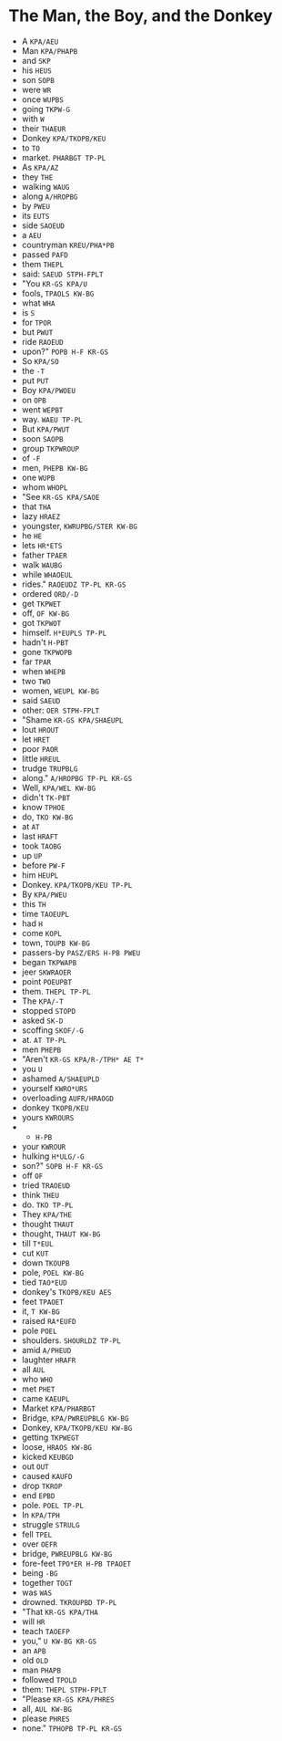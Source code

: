 # The Man, the Boy, and the Donkey

* A `KPA/AEU`
* Man `KPA/PHAPB`
* and `SKP`
* his `HEUS`
* son `SOPB`
* were `WR`
* once `WUPBS`
* going `TKPW-G`
* with `W`
* their `THAEUR`
* Donkey `KPA/TKOPB/KEU`
* to `TO`
* market. `PHARBGT TP-PL`
* As `KPA/AZ`
* they `THE`
* walking `WAUG`
* along `A/HROPBG`
* by `PWEU`
* its `EUTS`
* side `SAOEUD`
* a `AEU`
* countryman `KREU/PHA*PB`
* passed `PAFD`
* them `THEPL`
* said: `SAEUD STPH-FPLT`
* "You `KR-GS KPA/U`
* fools, `TPAOLS KW-BG`
* what `WHA`
* is `S`
* for `TPOR`
* but `PWUT`
* ride `RAOEUD`
* upon?" `POPB H-F KR-GS`
* So `KPA/SO`
* the `-T`
* put `PUT`
* Boy `KPA/PWOEU`
* on `OPB`
* went `WEPBT`
* way. `WAEU TP-PL`
* But `KPA/PWUT`
* soon `SAOPB`
* group `TKPWROUP`
* of `-F`
* men, `PHEPB KW-BG`
* one `WUPB`
* whom `WHOPL`
* "See `KR-GS KPA/SAOE`
* that `THA`
* lazy `HRAEZ`
* youngster, `KWRUPBG/STER KW-BG`
* he `HE`
* lets `HR*ETS`
* father `TPAER`
* walk `WAUBG`
* while `WHAOEUL`
* rides." `RAOEUDZ TP-PL KR-GS`
* ordered `ORD/-D`
* get `TKPWET`
* off, `OF KW-BG`
* got `TKPWOT`
* himself. `H*EUPLS TP-PL`
* hadn't `H-PBT`
* gone `TKPWOPB`
* far `TPAR`
* when `WHEPB`
* two `TWO`
* women, `WEUPL KW-BG`
* said `SAEUD`
* other: `OER STPH-FPLT`
* "Shame `KR-GS KPA/SHAEUPL`
* lout `HROUT`
* let `HRET`
* poor `PAOR`
* little `HREUL`
* trudge `TRUPBLG`
* along." `A/HROPBG TP-PL KR-GS`
* Well, `KPA/WEL KW-BG`
* didn't `TK-PBT`
* know `TPHOE`
* do, `TKO KW-BG`
* at `AT`
* last `HRAFT`
* took `TAOBG`
* up `UP`
* before `PW-F`
* him `HEUPL`
* Donkey. `KPA/TKOPB/KEU TP-PL`
* By `KPA/PWEU`
* this `TH`
* time `TAOEUPL`
* had `H`
* come `KOPL`
* town, `TOUPB KW-BG`
* passers-by `PASZ/ERS H-PB PWEU`
* began `TKPWAPB`
* jeer `SKWRAOER`
* point `POEUPBT`
* them. `THEPL TP-PL`
* The `KPA/-T`
* stopped `STOPD`
* asked `SK-D`
* scoffing `SKOF/-G`
* at. `AT TP-PL`
* men `PHEPB`
* "Aren't `KR-GS KPA/R-/TPH* AE T*`
* you `U`
* ashamed `A/SHAEUPLD`
* yourself `KWRO*URS`
* overloading `AUFR/HRAOGD`
* donkey `TKOPB/KEU`
* yours `KWROURS`
* - `H-PB`
* your `KWROUR`
* hulking `H*ULG/-G`
* son?" `SOPB H-F KR-GS`
* off `OF`
* tried `TRAOEUD`
* think `THEU`
* do. `TKO TP-PL`
* They `KPA/THE`
* thought `THAUT`
* thought, `THAUT KW-BG`
* till `T*EUL`
* cut `KUT`
* down `TKOUPB`
* pole, `POEL KW-BG`
* tied `TAO*EUD`
* donkey's `TKOPB/KEU AES`
* feet `TPAOET`
* it, `T KW-BG`
* raised `RA*EUFD`
* pole `POEL`
* shoulders. `SHOURLDZ TP-PL`
* amid `A/PHEUD`
* laughter `HRAFR`
* all `AUL`
* who `WHO`
* met `PHET`
* came `KAEUPL`
* Market `KPA/PHARBGT`
* Bridge, `KPA/PWREUPBLG KW-BG`
* Donkey, `KPA/TKOPB/KEU KW-BG`
* getting `TKPWEGT`
* loose, `HRAOS KW-BG`
* kicked `KEUBGD`
* out `OUT`
* caused `KAUFD`
* drop `TKROP`
* end `EPBD`
* pole. `POEL TP-PL`
* In `KPA/TPH`
* struggle `STRULG`
* fell `TPEL`
* over `OEFR`
* bridge, `PWREUPBLG KW-BG`
* fore-feet `TPO*ER H-PB TPAOET`
* being `-BG`
* together `TOGT`
* was `WAS`
* drowned. `TKROUPBD TP-PL`
* "That `KR-GS KPA/THA`
* will `HR`
* teach `TAOEFP`
* you," `U KW-BG KR-GS`
* an `APB`
* old `OLD`
* man `PHAPB`
* followed `TPOLD`
* them: `THEPL STPH-FPLT`
* "Please `KR-GS KPA/PHRES`
* all, `AUL KW-BG`
* please `PHRES`
* none." `TPHOPB TP-PL KR-GS`
